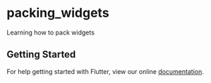 # packing_widgets

Learning how to pack widgets

## Getting Started

For help getting started with Flutter, view our online
[documentation](https://flutter.io/).
